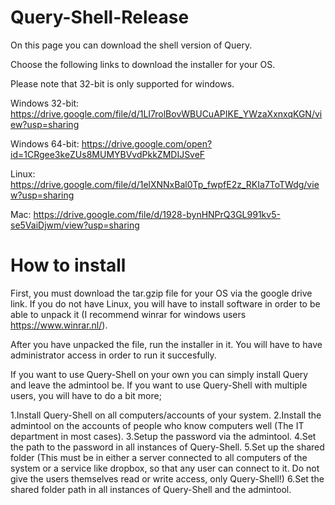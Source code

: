 # Query-Shell-Release

On this page you can download the shell version of Query. 

Choose the following links to download the installer for your OS.

Please note that 32-bit is only supported for windows.

Windows 32-bit: https://drive.google.com/file/d/1LI7rolBovWBUCuAPIKE_YWzaXxnxqKGN/view?usp=sharing

Windows 64-bit: https://drive.google.com/open?id=1CRgee3keZUs8MUMYBVvdPkkZMDIJSveF

Linux: https://drive.google.com/file/d/1elXNNxBal0Tp_fwpfE2z_RKIa7ToTWdg/view?usp=sharing

Mac: https://drive.google.com/file/d/1928-bynHNPrQ3GL991kv5-se5VaiDjwm/view?usp=sharing


# How to install

First, you must download the tar.gzip file for your OS via the google drive link. If you do not have Linux, you will have to install software in order to be able to unpack it (I recommend winrar for windows users https://www.winrar.nl/).

After you have unpacked the file, run the installer in it. You will have to have administrator access in order to run it succesfully.

If you want to use Query-Shell on your own you can simply install Query and leave the admintool be.
If you want to use Query-Shell with multiple users, you will have to do a bit more;

1.Install Query-Shell on all computers/accounts of your system.
2.Install the admintool on the accounts of people who know computers well (The IT department in most cases).
3.Setup the password via the admintool.
4.Set the path to the password in all instances of Query-Shell.
5.Set up the shared folder (This must be in either a server connected to all computers of the system or a service like dropbox, so that any user can connect to it. Do not give the users themselves read or write access, only Query-Shell!)
6.Set the shared folder path in all instances of Query-Shell and the admintool.

